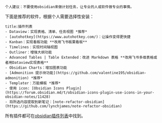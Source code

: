 ```ad-purple
个人建议：不要使用obsidian来做计划任务，让专业的人或软件做专业的事情。
```

下面是推荐的软件，根据个人需要选择性安装：

```ad-example
title:插件列表
- Dataview：实现表格、清单、任务视图 *推荐*
- [autohotkey](https://www.autohotkey.com/)：让操作变得更快捷
- Kanban：实现看板功能 **改用飞书板栗看板**
- Timelines：实现时间轴视图
- Outliner：增强大纲功能
- Advanced Tables | Table Extended：改进 Markdown 表格 **改用飞书多维表格或者用Dataview实现表格**
- Obsidian Charts：增加图表功能
- [Admonition 提示块功能](https://github.com/valentine195/obsidian-admonition) *推荐*
- Templater：万能模板 *推荐*
- 使用 icon: [Obsidian Icons Plugin](https://forum.obsidian.md/t/obsidian-icons-plugin-use-icons-in-your-obsidian-notes/11428)
- 将所选内容提取到新笔记：[note-refactor-obsidian](https://github.com/lynchjames/note-refactor-obsidian)
```
所有插件都可在[obsidian插件列表](https://github.com/obsidianmd/obsidian-releases/blob/master/community-plugins.json)中找到。